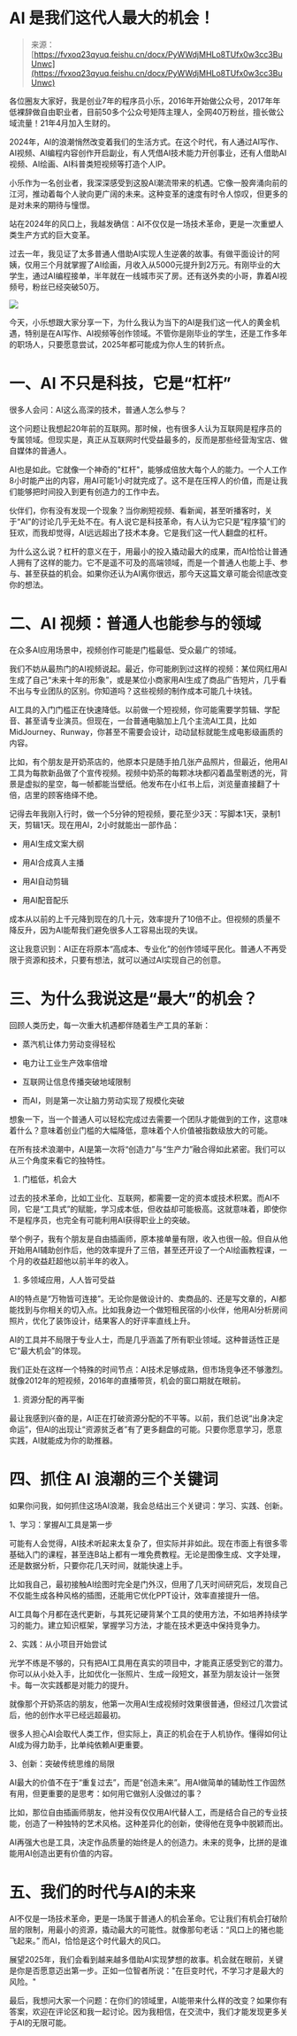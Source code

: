 # AI 是我们这代人最大的机会！

> 来源：[https://fvxoq23qyuq.feishu.cn/docx/PyWWdjMHLo8TUfx0w3cc3BuUnwc](https://fvxoq23qyuq.feishu.cn/docx/PyWWdjMHLo8TUfx0w3cc3BuUnwc)

各位圈友大家好，我是创业7年的程序员小乐，2016年开始做公众号，2017年年低裸辞做自由职业者，目前50多个公众号矩阵主理人，全网40万粉丝，擅长做公域流量！21年4月加入生财的。

2024年，AI的浪潮悄然改变着我们的生活方式。在这个时代，有人通过AI写作、AI视频、AI编程内容创作开启副业，有人凭借AI技术能力开创事业，还有人借助AI视频、AI绘画、AI科普类短视频等打造个人IP。

小乐作为一名创业者，我深深感受到这股AI潮流带来的机遇。它像一股奔涌向前的江河，推动着每个人驶向更广阔的未来。这种变革的速度有时令人惊叹，但更多的是对未来的期待与憧憬。

站在2024年的风口上，我越发确信：AI不仅仅是一场技术革命，更是一次重塑人类生产方式的巨大变革。

过去一年，我见证了太多普通人借助AI实现人生逆袭的故事。有做平面设计的阿姨，仅用三个月就掌握了AI绘画，月收入从5000元提升到2万元。有刚毕业的大学生，通过AI编程接单，半年就在一线城市买了房。还有送外卖的小哥，靠着AI视频号，粉丝已经突破50万。

![](img/b7da2c3830eda53b15745ce4c3ebd95b.png)

今天，小乐想跟大家分享一下，为什么我认为当下的AI是我们这一代人的黄金机遇，特别是在AI写作、AI视频等创作领域。不管你是刚毕业的学生，还是工作多年的职场人，只要愿意尝试，2025年都可能成为你人生的转折点。

# 一、AI 不只是科技，它是“杠杆”

很多人会问：AI这么高深的技术，普通人怎么参与？

这个问题让我想起20年前的互联网。那时候，也有很多人认为互联网是程序员的专属领域。但现实是，真正从互联网时代受益最多的，反而是那些经营淘宝店、做自媒体的普通人。

AI也是如此。它就像一个神奇的"杠杆"，能够成倍放大每个人的能力。一个人工作8小时能产出的内容，用AI可能1小时就完成了。这不是在压榨人的价值，而是让我们能够把时间投入到更有创造力的工作中去。

伙伴们，你有没有发现一个现象？当你刷短视频、看新闻，甚至听播客时，关于“AI”的讨论几乎无处不在。有人说它是科技革命，有人认为它只是“程序猿”们的狂欢，而我却觉得，AI远远超出了技术本身。它是我们这一代人翻盘的杠杆。

为什么这么说？杠杆的意义在于，用最小的投入撬动最大的成果，而AI恰恰让普通人拥有了这样的能力。它不是遥不可及的高端领域，而是一个普通人也能上手、参与、甚至获益的机会。如果你还认为AI离你很远，那今天这篇文章可能会彻底改变你的想法。

# 二、AI 视频：普通人也能参与的领域

在众多AI应用场景中，视频创作可能是门槛最低、受众最广的领域。

我们不妨从最热门的AI视频说起。最近，你可能刷到过这样的视频：某位网红用AI生成了自己“未来十年的形象”，或是某位小商家用AI生成了商品广告短片，几乎看不出与专业团队的区别。你知道吗？这些视频的制作成本可能几十块钱。

AI工具的入门门槛正在快速降低。以前做一个短视频，你可能需要学剪辑、学配音、甚至请专业演员。但现在，一台普通电脑加上几个主流AI工具，比如MidJourney、Runway，你甚至不需要会设计，动动鼠标就能生成电影级画质的内容。

比如，有个朋友是开奶茶店的，他原本只是随手拍几张产品照片，但最近，他用AI工具为每款新品做了个宣传视频。视频中奶茶的每颗冰块都闪着晶莹剔透的光，背景是虚拟的星空，每一帧都能当壁纸。他发布在小红书上后，浏览量直接翻了十倍，店里的顾客络绎不绝。

记得去年我刚入行时，做一个5分钟的短视频，要花至少3天：写脚本1天，录制1天，剪辑1天。现在用AI，2小时就能出一部作品：

*   用AI生成文案大纲

*   用AI合成真人主播

*   用AI自动剪辑

*   用AI配音配乐

成本从以前的上千元降到现在的几十元，效率提升了10倍不止。但视频的质量不降反升，因为AI能帮我们避免很多人工容易出现的失误。

这让我意识到：AI正在将原本“高成本、专业化”的创作领域平民化。普通人不再受限于资源和技术，只要有想法，就可以通过AI实现自己的创意。

# 三、为什么我说这是“最大”的机会？

回顾人类历史，每一次重大机遇都伴随着生产工具的革新：

*   蒸汽机让体力劳动变得轻松

*   电力让工业生产效率倍增

*   互联网让信息传播突破地域限制

*   而AI，则是第一次让脑力劳动实现了规模化突破

想象一下，当一个普通人可以轻松完成过去需要一个团队才能做到的工作，这意味着什么？意味着创业门槛的大幅降低，意味着个人价值被指数级放大的可能。

在所有技术浪潮中，AI是第一次将“创造力”与“生产力”融合得如此紧密。我们可以从三个角度来看它的独特性。

1.  门槛低，机会大

过去的技术革命，比如工业化、互联网，都需要一定的资本或技术积累。而AI不同，它是“工具式”的赋能，学习成本低，但收益却可能极高。这就意味着，即使你不是程序员，也完全有可能利用AI获得职业上的突破。

举个例子，我有个朋友是自由插画师，原本接单量有限，收入也很一般。但自从他开始用AI辅助创作后，他的效率提升了三倍，甚至还开设了一个AI绘画教程课，一个月的收益赶超他以前半年的收入。

1.  多领域应用，人人皆可受益

AI的特点是“万物皆可连接”。无论你是做设计的、卖商品的、还是写文章的，AI都能找到与你相关的切入点。比如我身边一个做短租民宿的小伙伴，他用AI分析房间照片，优化了装饰设计，结果客人的好评率直线上升。

AI的工具并不局限于专业人士，而是几乎涵盖了所有职业领域。这种普适性正是它“最大机会”的体现。

我们正处在这样一个特殊的时间节点：AI技术足够成熟，但市场竞争还不够激烈。就像2012年的短视频，2016年的直播带货，机会的窗口期就在眼前。

1.  资源分配的再平衡

最让我感到兴奋的是，AI正在打破资源分配的不平等。以前，我们总说“出身决定命运”，但AI的出现让“资源贫乏者”有了更多翻盘的可能。只要你愿意学习，愿意实践，AI就能成为你的助推器。

# 四、抓住 AI 浪潮的三个关键词

如果你问我，如何抓住这场AI浪潮，我会总结出三个关键词：学习、实践、创新。

1、学习：掌握AI工具是第一步

可能有人会觉得，AI技术听起来太复杂了，但实际并非如此。现在市面上有很多零基础入门的课程，甚至连B站上都有一堆免费教程。无论是图像生成、文字处理，还是数据分析，只要你花几天时间，就能快速上手。

比如我自己，最初接触AI绘图时完全是门外汉，但用了几天时间研究后，发现自己不仅能生成各种风格的插图，还能用它优化PPT设计，效率直接提升一倍。

AI工具每个月都在迭代更新，与其死记硬背某个工具的使用方法，不如培养持续学习的能力。建立知识框架，掌握学习方法，才能在技术更迭中保持竞争力。

2、实践：从小项目开始尝试

光学不练是不够的，只有把AI工具用在真实的项目中，才能真正感受到它的潜力。你可以从小处入手，比如优化一张照片、生成一段短文，甚至为朋友设计一张贺卡。每一次实践都是对能力的提升。

就像那个开奶茶店的朋友，他第一次用AI生成视频时效果很普通，但经过几次尝试后，他的创作水平已经远超最初。

很多人担心AI会取代人类工作，但实际上，真正的机会在于人机协作。懂得如何让AI成为得力助手，比单纯依赖AI更重要。

3、创新：突破传统思维的局限

AI最大的价值不在于“重复过去”，而是“创造未来”。用AI做简单的辅助性工作固然有用，但更重要的是思考：如何用它做别人没做过的事？

比如，那位自由插画师朋友，他并没有仅仅用AI代替人工，而是结合自己的专业技能，创造了一种独特的艺术风格。这种差异化的创新，使得他在竞争中脱颖而出。

AI再强大也是工具，决定作品质量的始终是人的创造力。未来的竞争，比拼的是谁能用AI创造出更有价值的内容。

# 五、我们的时代与AI的未来

AI不仅是一场技术革命，更是一场属于普通人的机会革命。它让我们有机会打破阶层的限制，用最小的资源，撬动最大的可能性。就像那句老话：“风口上的猪也能飞起来。” 而AI，恰恰是这个时代最大的风口。

展望2025年，我们会看到越来越多借助AI实现梦想的故事。机会就在眼前，关键是你是否愿意迈出第一步。正如一位智者所说："在巨变时代，不学习才是最大的风险。"

最后，我想问大家一个问题：在你们的领域里，AI能带来什么样的改变？如果你有答案，欢迎在评论区和我一起讨论。因为我相信，在交流中，我们才能发现更多关于AI的无限可能。
